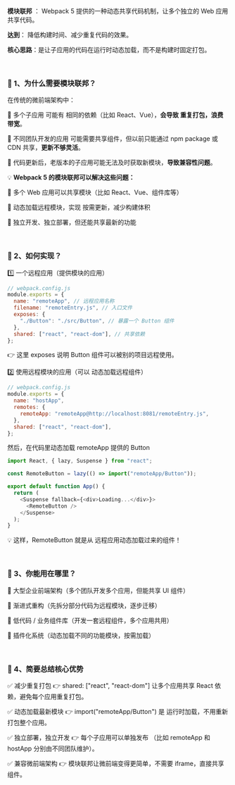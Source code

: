 **模块联邦** ： Webpack 5 提供的一种动态共享代码机制，让多个独立的 Web 应用共享代码。

**达到**： 降低构建时间、减少重复代码的效果。

**核心思路**：是让子应用的代码在运行时动态加载，而不是构建时固定打包。

<br/>


### 🚀 1、为什么需要模块联邦？

在传统的微前端架构中：

📌 多个子应用 可能有 相同的依赖（比如 React、Vue），**会导致 重复打包，浪费带宽**。

📌 不同团队开发的应用 可能需要共享组件，但以前只能通过 npm package 或 CDN 共享，**更新不够灵活**。

📌 代码更新后，老版本的子应用可能无法及时获取新模块，**导致兼容性问题**。

💡 **Webpack 5 的模块联邦可以解决这些问题：**

📌 多个 Web 应用可以共享模块（比如 React、Vue、组件库等）

📌 动态加载远程模块，实现 按需更新，减少构建体积

📌 独立开发、独立部署，但还能共享最新的功能

<br/>


### 🚀  2、如何实现？

1️⃣ 一个远程应用（提供模块的应用）

```javascript
// webpack.config.js
module.exports = {
  name: "remoteApp", // 远程应用名称
  filename: "remoteEntry.js", // 入口文件
  exposes: {
    "./Button": "./src/Button", // 暴露一个 Button 组件
  },
  shared: ["react", "react-dom"], // 共享依赖
};
```
👉 这里 exposes 说明 Button 组件可以被别的项目远程使用。

2️⃣ 使用远程模块的应用（可以 动态加载远程组件）

```javascript
// webpack.config.js
module.exports = {
  name: "hostApp", 
  remotes: {
    remoteApp: "remoteApp@http://localhost:8081/remoteEntry.js",
  },
  shared: ["react", "react-dom"],
};
```
然后，在代码里动态加载 remoteApp 提供的 Button

```javascript
import React, { lazy, Suspense } from "react";

const RemoteButton = lazy(() => import("remoteApp/Button"));

export default function App() {
  return (
    <Suspense fallback={<div>Loading...</div>}>
      <RemoteButton />
    </Suspense>
  );
}
```
💡 这样，RemoteButton 就是从 远程应用动态加载过来的组件！

<br/>

### 🚀 3、你能用在哪里？
📌  大型企业前端架构（多个团队开发多个应用，但能共享 UI 组件）

📌 渐进式重构（先拆分部分代码为远程模块，逐步迁移）

📌 低代码 / 业务组件库（开发一套远程组件，多个应用共用）

📌 插件化系统（动态加载不同的功能模块，按需加载）

<br/>

### 🎯 4、简要总结核心优势

✅ 减少重复打包
👉 shared: ["react", "react-dom"] 让多个应用共享 React 依赖，避免每个应用重复打包。

✅ 动态加载最新模块
👉 import("remoteApp/Button") 是 运行时加载，不用重新打包整个应用。

✅ 独立部署，独立开发
👉 每个子应用可以单独发布 （比如 remoteApp 和 hostApp 分别由不同团队维护）。

✅ 兼容微前端架构
👉 模块联邦让微前端变得更简单，不需要 iframe，直接共享组件。

<br/>
